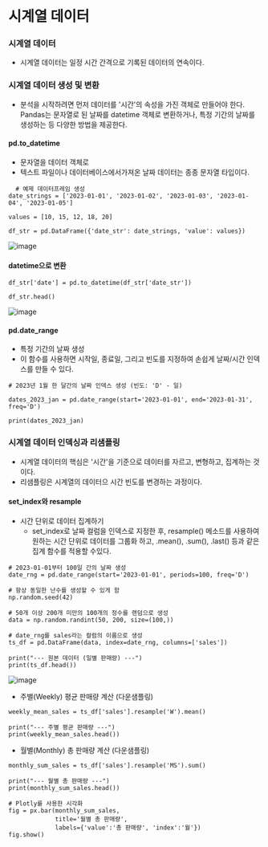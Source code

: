시계열 데이터
==

### 시계열 데이터
+ 시계열 데이터는 일정 시간 간격으로 기록된 데이터의 연속이다.

### 시계열 데이터 생성 및 변환
+ 분석을 시작하려면 먼저 데이터를 '시간'의 속성을 가진 객체로 만들어야 한다. Pandas는 문자열로 된 날짜를 datetime 객체로 변환하거나, 특정 기간의 날짜를 생성하는 등 다양한 방법을 제공한다.

#### pd.to_datetime
+ 문자열을 데이터 객체로
+ 텍스트 파일이나 데이터베이스에서가져온 날짜 데이터는 종종 문자열 타입이다.
```
  # 예제 데이터프레임 생성
date_strings = ['2023-01-01', '2023-01-02', '2023-01-03', '2023-01-04', '2023-01-05']

values = [10, 15, 12, 18, 20]

df_str = pd.DataFrame({'date_str': date_strings, 'value': values})
```
![image](https://github.com/user-attachments/assets/937c66b4-24b9-434a-8526-6a7058c40507)

#### datetime으로 변환
```
df_str['date'] = pd.to_datetime(df_str['date_str'])

df_str.head()
```
![image](https://github.com/user-attachments/assets/57e4fcf8-5739-4388-947a-796ef5c16ad4)


#### pd.date_range
+ 특정 기간의 날짜 생성
+ 이 함수를 사용하면 시작일, 종료일, 그리고 빈도를 지정하여 손쉽게 날짜/시간 인덱스를 만들 수 있다.
```
# 2023년 1월 한 달간의 날짜 인덱스 생성 (빈도: 'D' - 일)

dates_2023_jan = pd.date_range(start='2023-01-01', end='2023-01-31', freq='D')

print(dates_2023_jan)
```

### 시계열 데이터 인덱싱과 리샘플링
+ 시계열 데이터의 핵심은 '시간'을 기준으로 데이터를 자르고, 변형하고, 집계하는 것이다.
+ 리샘플링은 시계열의 데이터으 시간 빈도를 변경하는 과정이다.

 #### set_index와 resample 
 + 시간 단위로 데이터 집계하기
    + set_index로 날짜 컬럼을 인덱스로 지정한 후, resample() 메소드를 사용하여 원하는 시간 단위로 데이터를 그룹화 하고, .mean(), .sum(), .last() 등과 같은 집계 함수를 적용할 수있다.
```
# 2023-01-01부터 100일 간의 날짜 생성
date_rng = pd.date_range(start='2023-01-01', periods=100, freq='D')

# 항상 동일한 난수를 생성할 수 있게 함
np.random.seed(42)

# 50개 이상 200개 미만의 100개의 정수를 랜덤으로 생성
data = np.random.randint(50, 200, size=(100,))

# date_rng를 sales라는 컬럼의 이름으로 생성
ts_df = pd.DataFrame(data, index=date_rng, columns=['sales'])

print("--- 원본 데이터 (일별 판매량) ---")
print(ts_df.head())
``` 
![image](https://github.com/user-attachments/assets/aeb4865e-c298-43ae-a769-f843b63e7aba)
+ 주별(Weekly) 평균 판매량 계산 (다운샘플링)
```
weekly_mean_sales = ts_df['sales'].resample('W').mean()

print("--- 주별 평균 판매량 ---")
print(weekly_mean_sales.head())
```

+ 월별(Monthly) 총 판매량 계산 (다운샘플링)
```
monthly_sum_sales = ts_df['sales'].resample('MS').sum()

print("--- 월별 총 판매량 ---")
print(monthly_sum_sales.head())

# Plotly를 사용한 시각화
fig = px.bar(monthly_sum_sales, 
             title='월별 총 판매량', 
             labels={'value':'총 판매량', 'index':'월'})
fig.show()
```

